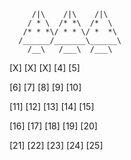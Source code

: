 ```      *      *      *
     /|\    /|\    /|\
    / * \  /* *\  /*  \
   /* * *\/ * * \/ *  *\
  /______/_______\______\
    /__\   /___\  /___\
```
   [X]  [X]  [X]  [4]  [5]

   [6]  [7]  [8]  [9] [10]
  
  [11] [12] [13] [14] [15]
  
  [16] [17] [18] [19] [20]
  
  [21] [22] [23] [24] [25]